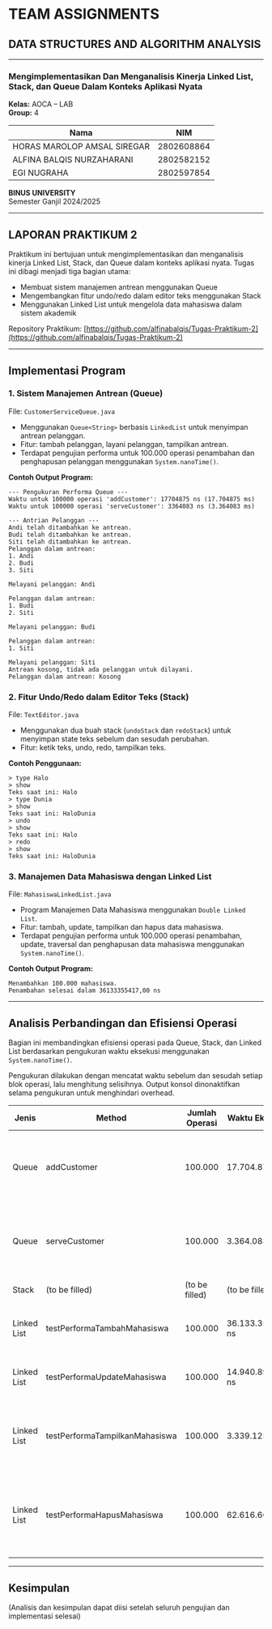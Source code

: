 # TEAM ASSIGNMENTS

## DATA STRUCTURES AND ALGORITHM ANALYSIS

---

### Mengimplementasikan Dan Menganalisis Kinerja Linked List, Stack, dan Queue Dalam Konteks Aplikasi Nyata

**Kelas:** AOCA – LAB  
**Group:** 4

| Nama                          | NIM        |
|-------------------------------|------------|
| HORAS MAROLOP AMSAL SIREGAR   | 2802608864 |
| ALFINA BALQIS NURZAHARANI     | 2802582152 |
| EGI NUGRAHA                   | 2802597854 |

**BINUS UNIVERSITY**  
Semester Ganjil 2024/2025

---

## LAPORAN PRAKTIKUM 2

Praktikum ini bertujuan untuk mengimplementasikan dan menganalisis kinerja Linked List, Stack, dan Queue dalam konteks aplikasi nyata. Tugas ini dibagi menjadi tiga bagian utama:
- Membuat sistem manajemen antrean menggunakan Queue
- Mengembangkan fitur undo/redo dalam editor teks menggunakan Stack
- Menggunakan Linked List untuk mengelola data mahasiswa dalam sistem akademik

Repository Praktikum: [https://github.com/alfinabalqis/Tugas-Praktikum-2](https://github.com/alfinabalqis/Tugas-Praktikum-2)

---

## Implementasi Program

### 1. Sistem Manajemen Antrean (Queue)
File: `CustomerServiceQueue.java`

- Menggunakan `Queue<String>` berbasis `LinkedList` untuk menyimpan antrean pelanggan.
- Fitur: tambah pelanggan, layani pelanggan, tampilkan antrean.
- Terdapat pengujian performa untuk 100.000 operasi penambahan dan penghapusan pelanggan menggunakan `System.nanoTime()`.

**Contoh Output Program:**
```
--- Pengukuran Performa Queue ---
Waktu untuk 100000 operasi 'addCustomer': 17704875 ns (17.704875 ms)
Waktu untuk 100000 operasi 'serveCustomer': 3364083 ns (3.364083 ms)

--- Antrian Pelanggan ---
Andi telah ditambahkan ke antrean.
Budi telah ditambahkan ke antrean.
Siti telah ditambahkan ke antrean.
Pelanggan dalam antrean:
1. Andi
2. Budi
3. Siti

Melayani pelanggan: Andi

Pelanggan dalam antrean:
1. Budi
2. Siti

Melayani pelanggan: Budi

Pelanggan dalam antrean:
1. Siti

Melayani pelanggan: Siti
Antrean kosong, tidak ada pelanggan untuk dilayani.
Pelanggan dalam antrean: Kosong
```

### 2. Fitur Undo/Redo dalam Editor Teks (Stack)
File: `TextEditor.java`

- Menggunakan dua buah stack (`undoStack` dan `redoStack`) untuk menyimpan state teks sebelum dan sesudah perubahan.
- Fitur: ketik teks, undo, redo, tampilkan teks.

**Contoh Penggunaan:**
```
> type Halo
> show
Teks saat ini: Halo
> type Dunia
> show
Teks saat ini: HaloDunia
> undo
> show
Teks saat ini: Halo
> redo
> show
Teks saat ini: HaloDunia
```

### 3. Manajemen Data Mahasiswa dengan Linked List
File: `MahasiswaLinkedList.java`

- Program Manajemen Data Mahasiswa menggunakan `Double Linked List`.
- Fitur: tambah, update, tampilkan dan hapus data mahasiswa.
- Terdapat pengujian performa untuk 100.000 operasi penambahan, update, traversal dan penghapusan data mahasiswa menggunakan `System.nanoTime()`.

**Contoh Output Program:**
```
Menambahkan 100.000 mahasiswa.
Penambahan selesai dalam 36133355417,00 ns
```

---

## Analisis Perbandingan dan Efisiensi Operasi
Bagian ini membandingkan efisiensi operasi pada Queue, Stack, dan Linked List berdasarkan pengukuran waktu eksekusi menggunakan `System.nanoTime()`.

Pengukuran dilakukan dengan mencatat waktu sebelum dan sesudah setiap blok operasi, lalu menghitung selisihnya. Output konsol dinonaktifkan selama pengukuran untuk menghindari overhead.

| Jenis  | Method         | Jumlah Operasi | Waktu Eksekusi      | Analisis                                                                 |
|--------|---------------|----------------|---------------------|--------------------------------------------------------------------------|
| Queue  | addCustomer   | 100.000        | 17.704.875 ns       | Sangat efisien, penambahan selalu di akhir antrean. Rata-rata 177 ns/op. |
| Queue  | serveCustomer | 100.000        | 3.364.083 ns        | Sangat efisien, penghapusan di awal antrean. Rata-rata 33,6 ns/op.       |
| Stack  | (to be filled)| (to be filled) | (to be filled)      | (to be filled)                                                          |
| Linked List | testPerformaTambahMahasiswa     | 100.000 | 36.133.355.417 ns   | Operasi tambah masih efisien, rata-rata 361.334 ns/op.                     |
| Linked List | testPerformaUpdateMahasiswa     | 100.000 | 14.940.892.292 ns   | Update relatif cepat, rata-rata 149.409 ns/ops.                             |
| Linked List | testPerformaTampilkanMahasiswa  | 100.000 | 3.339.125 ns        | Menampilkan sangat cepat, hanya traversal satu arah, rata-rata 33,39 ns/op.  |
| Linked List | testPerformaHapusMahasiswa      | 100.000 | 62.616.667 ns       | Hapus membutuhkan traversal dan penggeseran pointer, agak lebih lambat. Rata-rata 626,17 ns/op.|

---

## Kesimpulan

(Analisis dan kesimpulan dapat diisi setelah seluruh pengujian dan implementasi selesai)